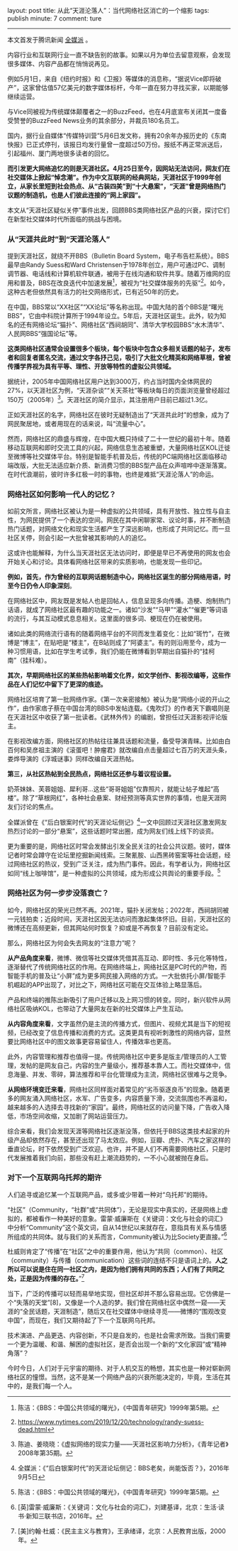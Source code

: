 layout: post
title: 从此“天涯沦落人”：当代网络社区消亡的一个缩影
tags: publish
minute: 7
comment: ture

---

本文首发于腾讯新闻 [全媒派](https://mp.weixin.qq.com/s?src=11&timestamp=1683891292&ver=4524&signature=20Mbllrry9OJsb5dMjAaCwpxq8-R5CupjpBuJ8h1VoYz-VCFhLCCa7-2UNgGFC-fyZHLPhCewyx2zd4IZWeusqFDMe*8ai8orhkCA8*TrDryiE2GSiQXEoHRk32Qz*P8&new=1) 。

内容行业和互联网行业一直不缺告别的故事。如果以月为单位去留意观察，会发现很多媒体、内容产品都在悄悄说再见。

例如5月1日，来自《纽约时报》和《卫报》等媒体的消息称，“据说Vice即将破产”，这家曾估值57亿美元的数字媒体标杆，今年一直在努力寻找买家，以期能够继续运营。

与Vice同被视为传统媒体颠覆者之一的BuzzFeed，也在4月底宣布关闭其一度备受赞誉的BuzzFeed News业务的其余部分，并裁员180名员工。

国内，据行业自媒体“传媒特训营”5月6日发文称，拥有20余年办报历史的《东南快报》已正式停刊，该报日均发行量曾一度超过50万份。报纸不再正常派送后，引起福州、厦门两地很多读者的回忆。

**而引发更大网络追忆的则是天涯社区。‍4月25日至今，因网站无法访问，网友们在社交媒体上掀起“悼念潮”。作为中文互联网的经典网站，天涯社区于1999年创立，从家长里短到社会热点、从“古装四美”到“十大悬案”，“天涯”曾是网络热门议题的制造机，也是人们彼此连接的“网上家园”。**

本文从“天涯社区疑似关停”事件出发，回顾BBS类网络社区产品的兴衰，探讨它们在新型社交媒体时代所面临的挑战与困境。

### 从“天涯共此时”到“天涯沦落人”

提到天涯社区，就绕不开BBS（Bulletin Board System，电子布告栏系统）。BBS最早由Randy Suess和Ward Christensen于1978年创立，用户可通过PC、调制调节器、电话线和计算机软件联通，被用于在线沟通和软件共享。随着万维网的应用和普及，BBS在改良迭代中加速发展[^1]，被视为“社交媒体服务的先驱”[^2]。如今，这种古老但依然具有活力的社交网络形式，已有近50年的历史。

在中国，BBS常以“XX社区”“XX论坛”等名称出现。中国大陆的首个BBS是“曙光BBS”，它由中科院计算所于1994年设立。5年后，天涯社区诞生。此外，较为知名的还有网络论坛“猫扑”、网络社区“西祠胡同”、清华大学校园BBS“水木清华”、人民网BBS“强国论坛”等。

**这类网络社区通常会设置很多个板块，每个板块中包含众多相关话题的帖子，发布者和回复者匿名交流，通过文字各抒己见，吸引了大批文化精英和网络草根，曾被传播学界视为具有平等、理性、开放等特性的虚拟公共领域。**

据统计，2005年中国网络社区用户达到3000万，约占当时国内全体网民的27%，以天涯社区为例，“天涯杂谈”“关天茶社”等板块每日的页面浏览量曾经超过150万（2005年）[^3]。天涯社区的简介显示，其注册用户目前已超过1.3亿。

正如天涯社区的名字，网络社区在彼时无疑制造出了“天涯共此时”的想象，成为了网民聚居地，或者用现在的话来说，叫“流量中心”。

然而，网络社区的鼎盛与辉煌，在中国大概只持续了二十一世纪的最初十年。随着移动互联网和即时交流工具的兴起，网络信息生态被重塑，大量网络社区KOL迁徙至微博等社交媒体平台。特别是智能手机普及后，传统的PC端网络社区面临移动端改版，大批无法适应新介质、新消费习惯的BBS型产品在众声喧哗中逐渐落寞。在时代浪潮前，彼时许多红极一时的事物，也终是难抵“天涯沦落人”的命运。

### 网络社区如何影响一代人的记忆？

如前文所言，网络社区被认为是一种虚拟的公共领域，具有开放性、独立性与自主性，为网民提供了一个表达的空间。网民在其中闲聊家常、议论时事，并不断制造热门话题，对网络文化和现实生活都产生了深远影响，也形成了共同记忆。而一旦社区关停，则会引起一大批曾被其影响的人的追忆。

这或许也能解释，为什么当天涯社区无法访问时，即便是早已不再使用的网友也会开始关心和讨论。具体看网络社区带来的实质影响，也能发现一些印记。

**例如，首先，作为曾经的互联网话题制造中心，网络社区诞生的部分网络用语，时至今日仍令人印象深刻**。

在网络社区中，网友既是发帖人也是回帖人，信息呈现多向传播。造梗、炮制热门话语，就成了网络社区最有趣的功能之一。诸如“沙发”“马甲”“灌水”“催更”等词语的流行，与其互动模式息息相关。这里面的很多词、梗现在仍在被使用。

诸如此类的网络流行语有的随着网络平台的不同而发生着变化：比如“斑竹”，在微博是“博主”，在贴吧是“楼主”，在B站则成了“阿婆主”。有的则沿用至今，成为一种习惯用语，比如在学生考试季，我们仍能在微博看到早期出自猫扑的“挂柯南”（挂科难）。

**其次，早期网络社区的某些热帖影响着文化界，如文学创作、影视改编等，这些作品在人们记忆中留下了更深的痕迹。**

网络社区培育了第一批网络作家。《第一次亲密接触》被认为是“网络小说的开山之作”，由作家痞子蔡在中国台湾的BBS中发帖连载。《鬼吹灯》的作者天下霸唱则是在天涯社区中收获了第一批读者。《武林外传》的编剧，曾担任过天涯影视评论版主。

在影视改编方面，网络社区的热帖往往兼具话题和流量，备受导演青睐。比如由白百何和吴彦祖主演的《滚蛋吧！肿瘤君》就改编自点击量超过七百万的天涯头条，娄烨导演的《浮城谜事》同样改编自天涯热帖。

**第三，从社区热帖到全民热点，网络社区还参与着议程设置。**

奶茶妹妹、芙蓉姐姐、犀利哥...这些“哥哥姐姐”仅靠照片，就能让帖子堆起“高楼”。除了“草根网红”，各种社会悬案、财经预测等真实世界的事情，也是天涯网友们讨论的焦点。

全媒派曾在《“后白银案时代”的天涯论坛侧记》[^4]一文中回顾过天涯社区激发网友热烈讨论的一部分“悬案”，这些话题时常出圈，成为网友们线上线下的谈资。

更为重要的是，网络社区时常会发酵出引发全民关注的社会公共议题。彼时，媒体记者时常会蹲守在论坛里挖掘新闻线索。三聚氰胺、山西黑砖窑案等社会话题，经过网络社区的热议，受到广泛关注，成为热门事件。因此，有学者认为，网络社区如同“线上咖啡馆”，是一种虚拟的公共领域，成为形成公共舆论的重要手段。[^5]

### 网络社区为何一步步没落衰亡？

如今，网络社区的荣光已然不再。2021年，猫扑关闭发帖；2022年，西祠胡同被一元钱拍卖；近段时间，天涯社区因无法访问而激起集体怀旧。目前，天涯社区的微博还在高频更新，但其网站何时恢复？抑或是不再恢复？目前没有定论。

那么，网络社区为何会失去网友的“注意力”呢？

**从产品角度来看**，微博、微信等社交媒体凭借其高互动、即时性、多元化等特性，逐渐替代了传统网络社区的作用。在网络终端上，网络社区是PC时代的产物，而智能手机的普及让“小屏”成为更多网民接入网络的方式。一大批依托小屏/智能手机崛起的APP出现了，对比之下，网络社区可能在交互体验上略显落后。

产品和终端的推陈出新吸引了用户迁移以及上网习惯的转变。同时，新兴软件从网络社区吸纳KOL，也带动了大量网友在新的社交媒体上产生互动。

**从内容角度来看**，文字虽然仍是主流的传播方式，但图片、视频尤其是当下的短视频，已经改变了信息传播和消费的方式。这类更具有视听刺激性的网络内容，显然要比网络社区中的图文故事更容易留住人，传播效率也更高。

此外，内容管理和推荐也值得一提。传统网络社区中更多是版主/管理员的人工管理，发帖的是网友自己，内容的生产量级小，推荐基本靠人工。而社交媒体中，信息海量、并发、零碎，算法推荐和平台化管理成为主流，网络社区很难与之竞争。

**从网络环境变迁来看**，网络社区同样面对着常见的“劣币驱逐良币”的现象。随着更多的网友涌入网络社区，水军、广告变多，内容质量下滑，交流氛围也不再温和，越来越多的人选择去寻找新的“家园”。最终，网络社区的访问量下降，广告收入降低，市场空间收缩，又加剧了网站运营压力。

综合来看，我们会发现天涯等网络社区逐渐没落，但依托于BBS这类技术起家的升级产品却依然存在，甚至还出现了马太效应。例如，豆瓣、虎扑、汽车之家这样的垂直论坛，时下依然受到广泛欢迎。也许，并不是人们不再需要网络社区，只是时代发展推着我们向前，那些没有赶上潮流趋势的，一不小心就被抛在身后。

### 对下一个互联网乌托邦的期许

人们追寻或追忆某一个互联网产品，或多或少带着一种对“乌托邦”的期待。

“社区”（Community，“社群”或“共同体”），无论是现实中真实的，还是网络上虚拟的，都被看作一种美好的意象。雷蒙·威廉斯在《关键词：文化与社会的词汇》中分析“Community”这个英文词，自从14世纪以来就存在，意指具有关系与情感所组成的共同体。就与我们的关系而言，Community被认为比Society更直接。”[^6]

杜威则肯定了“传播”在“社区”之中的重要作用，他认为“共同（common）、社区（community）与传播（communication）这些词的连结不只是语词上的。**人之所以可以说是住在同一社区之内，是因为他们拥有共同的东西；人们有了共同之处，正是因为传播的存在。**”[^7]

当下，广泛的传播可以轻而易举地实现，但社区却并不那么容易出现。它仿佛是一个“失落的天堂”[8]，又像是一个人造的梦。我们曾在网络社区中偶然一窥——天涯的“全民话题，天涯制造”，随后又在社交媒体中继续寻觅——微博的“围观改变中国”，而现在，我们又期待起了下一个互联网乌托邦。

技术演进、产品更迭、内容创新，不只是自发的，也是社会需求所致。当我们需要一个更为温暖、和谐、解困的虚拟社区，是否会出现一个新的“文化家园”或“精神角落”？

今时今日，人们对于元宇宙的期待、对于人机交互的畅想，其实也是一种对崭新网络社区的憧憬。当然，这不是某一个网络产品的兴衰所能决定的，毕竟，生活在其中的，是我们每一个人。



[^1]: 陈洁：《BBS：中国公共领域的曙光》，《中国青年研究》1999年第5期。
[^2]: https://www.nytimes.com/2019/12/20/technology/randy-suess-dead.html
[^3]: 陈迪、姜晓晓：《虚拟网络的现实力量——天涯社区影响力分析》，《青年记者》2008年第35期。
[^4]: 全媒派：《“后白银案时代”的天涯论坛侧记：BBS老矣，尚能饭否？》，2016年9月5日
[^5]: 陈洁：《BBS：中国公共领域的曙光》，《中国青年研究》1999年第5期。
[^6]: [英]雷蒙·威廉斯：《关键词：文化与社会的词汇》，刘建基译，北京：生活·读书·新知三联书店，2016年。
[^7]: [美]约翰·杜威：《民主主义与教育》，王承绪译，北京：人民教育出版，2000年。
[^8]: [英]齐格蒙特·鲍曼：《共同体》，欧阳景根译，南京：江苏人民出版社，2003年。
